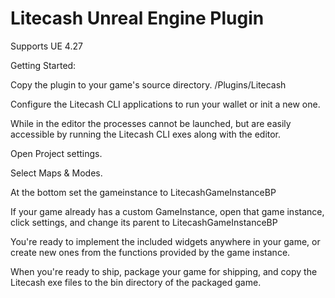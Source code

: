 # Litecash Unreal Engine Plugin
Supports UE 4.27

Getting Started:

Copy the plugin to your game's source directory. <Game>/Plugins/Litecash

Configure the Litecash CLI applications to run your wallet or init a new one.

While in the editor the processes cannot be launched, but are easily accessible by running the Litecash CLI exes along with the editor.

Open Project settings.

Select Maps & Modes.

At the bottom set the gameinstance to LitecashGameInstanceBP

If your game already has a custom GameInstance, open that game instance, click settings, and change its parent to LitecashGameInstanceBP

You're ready to implement the included widgets anywhere in your game, or create new ones from the functions provided by the game instance.

When you're ready to ship, package your game for shipping, and copy the Litecash exe files to the bin directory of the packaged game.
